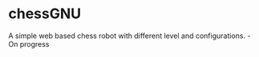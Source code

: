 chessGNU
========

A simple web based chess robot with different level and configurations. - On progress
